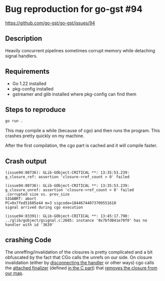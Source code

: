 # Bug reproduction for go-gst #94

https://github.com/go-gst/go-gst/issues/94

## Description

Heavily concurrent pipelines sometimes corrupt memory while detaching signal handlers.

## Requirements

- Go 1.22 installed
- pkg-config installed
- gstreamer and glib installed where pkg-config can find them

## Steps to reproduce

```bash
go run .
```

This may compile a while (because of cgo) and then runs the program. This crashes pretty quickly on my machine.

After the first compilation, the cgo part is cached and it will compile faster.

## Crash output

```
(issue94:80736): GLib-GObject-CRITICAL **: 13:35:53.239: g_closure_ref: assertion 'closure->ref_count > 0' failed

(issue94:80736): GLib-GObject-CRITICAL **: 13:35:53.239: g_closure_unref: assertion 'closure->ref_count > 0' failed
.corrupted size vs. prev_size
SIGABRT: abort
PC=0x7fed51605e44 m=3 sigcode=18446744073709551610
signal arrived during cgo execution
```

```
(issue94:83391): GLib-GObject-CRITICAL **: 13:45:17.790: ../glib/gobject/gsignal.c:2685: instance '0x7bfd841e70f0' has no handler with id '3639'
```

## crashing Code

The unreffing/invalidation of the closures is pretty complicated and a bit obfuscated by the fact that CGo calls the unrefs on our side. On closure invalidation (either by [disconnecting the handler](https://github.com/go-gst/go-glib/blob/main/glib/gobject.go#L323) or other ways) cgo calls the [attached finalizer](https://github.com/go-gst/go-glib/blob/main/glib/connect.go#L32) (defined [in the C part](https://github.com/go-gst/go-glib/blob/main/glib/glib.go.h#L153-L157)) that [removes the closure from our map](https://github.com/go-gst/go-glib/blob/main/glib/connect.go#L114).